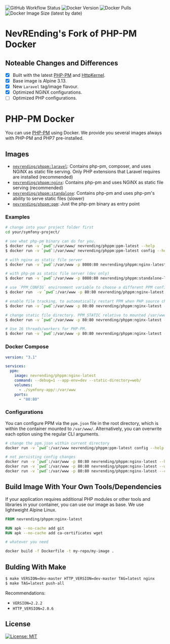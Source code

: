 ![GitHub Workflow Status](https://img.shields.io/github/workflow/status/nevrending/php-pm-docker/Publish%20Docker%20image?style=flat-square)
![Docker Version](https://img.shields.io/docker/v/nevrending/phppm?style=flat-square&sort=semver)
![Docker Pulls](https://img.shields.io/docker/pulls/nevrending/phppm?style=flat-square)
![Docker Image Size (latest by date)](https://img.shields.io/docker/image-size/nevrending/phppm?style=flat-square&sort=date)

# NevREnding's Fork of PHP-PM Docker

## Noteable Changes and Differences

- [x] Built with the latest [PHP-PM](https://github.com/php-pm/php-pm) and [HttpKernel](https://github.com/php-pm/php-pm-httpkernel).
- [x] Base image is Alpine 3.13.
- [x] New `Laravel` tag/image flavour.
- [x] Optimized NGiNX configurations.
- [ ] Optimized PHP configurations.

# PHP-PM Docker

You can use [PHP-PM](https://github.com/php-pm/php-pm) using Docker. We provide you several images always with PHP-PM and PHP7 pre-installed.

## Images

- [`nevrending/phppm:laravel`](https://hub.docker.com/layers/nevrending/phppm/laravel-latest): Contains php-pm, composer, and uses NGiNX as static file serving. Only PHP extensions that Laravel requires are installed (recommended)
- [`nevrending/phppm:nginx`](https://hub.docker.com/layers/nevrending/phppm/nginx-latest): Contains php-pm and uses NGiNX as static file serving (recommended)
- [`nevrending/phppm:standalone`](https://hub.docker.com/r/nevrending/phppm:standalone-latest): Contains php-pm and uses php-pm's ability to serve static files (slower)
- [`nevrending/phppm:ppm`](https://hub.docker.com/r/nevrending/phppm:ppm-latest): Just the php-pm binary as entry point

### Examples

```sh
# change into your project folder first
cd your/symfony-project/

# see what php-pm binary can do for you.
$ docker run -v `pwd`:/var/www/ nevrending/phppm:ppm-latest --help
$ docker run -v `pwd`:/var/www/ nevrending/phppm:ppm-latest config --help

# with nginx as static file server
$ docker run -v `pwd`:/var/www -p 8080:80 nevrending/phppm:nginx-latest

# with php-pm as static file server (dev only)
$ docker run -v `pwd`:/var/www -p 8080:80 nevrending/phppm:standalone-latest

# use `PPM_CONFIG` environment variable to choose a different PPM config file.
$ docker run  -v `pwd`:/var/www -p 80:80 nevrending/phppm:nginx-latest -c ppm-prod.json

# enable file tracking, to automatically restart PPM when PHP source changed
$ docker run -v `pwd`:/var/www -p 80:80 nevrending/phppm:nginx-latest --debug=1 --app-env=dev

# change static file directory. PPM_STATIC relative to mounted /var/www/.
$ docker run -v `pwd`:/var/www -p 80:80 nevrending/phppm:nginx-latest --static-directory=web/

# Use 16 threads/workers for PHP-PM.
$ docker run -v `pwd`:/var/www -p 80:80 nevrending/phppm:nginx-latest --workers=16
```

###  Docker Compose

```yaml
version: "3.1"

services:
  ppm:
    image: nevrending/phppm:nginx-latest
    command: --debug=1 --app-env=dev --static-directory=web/
    volumes:
      - ./symfony-app/:/var/www
    ports:
      - "80:80"
```

### Configurations

You can configure PPM via the `ppm.json` file in the root directory, which is within the container mounted to
`/var/www/`. Alternatively, you can overwrite each option using the regular CLI arguments.

```sh
# change the ppm.json within current directory
docker run -v `pwd`:/var/www nevrending/phppm:ppm-latest config --help

# not persisting config changes
docker run -v `pwd`:/var/www -p 80:80 nevrending/phppm:nginx-latest --help
docker run -v `pwd`:/var/www -p 80:80 nevrending/phppm:nginx-latest --workers=1 --debug 1
docker run -v `pwd`:/var/www -p 80:80 nevrending/phppm:nginx-latest --c prod-ppm.json
```

## Build Image With Your Own Tools/Dependencies

If your application requires additional PHP modules or other tools and libraries in your container, you
can use our image as base. We use lightweight Alpine Linux.

```Dockerfile
FROM nevrending/phppm:nginx-latest

RUN apk --no-cache add git
RUN apk --no-cache add ca-certificates wget

# whatever you need
```

```sh
docker build -f Dockerfile -t my-repo/my-image .
```

## Bulding With Make

```sh
$ make VERSION=dev-master HTTP_VERSION=dev-master TAG=latest nginx
$ make TAG=latest push-all
```

Recommendations:
- `VERSION=2.2.2`
- `HTTP_VERSION=2.0.6`

## License

[![License: MIT](https://img.shields.io/badge/License-MIT-yellow?style=flat-square)](https://github.com/nevrending/php-pm-docker/blob/master/LICENSE)
